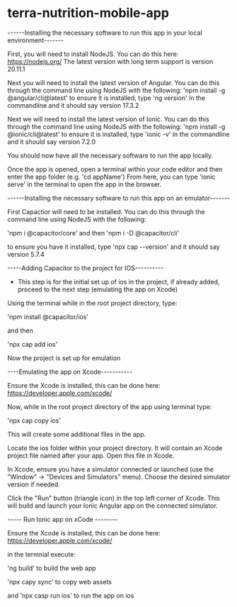 # terra-nutrition-mobile-app

------Installing the necessary software to run this app in your local environment-------

First, you will need to install NodeJS. You can do this here: https://nodejs.org/
The latest version with long term support is version 20.11.1

Next you will need to install the latest version of Angular. You can do this through the command line using NodeJS with the following:
'npm install -g @angular/cli@latest'
to ensure it is installed, type 'ng version' in the commandline and it should say version 17.3.2

Next we will need to install the latest version of Ionic. You can do this through the command line using NodeJS with the following:
'npm install -g @ionic/cli@latest'
to ensure it is installed, type 'ionic -v' in the commandline and it should say version 7.2.0

You should now have all the necessary software to run the app locally.

Once the app is opened, open a terminal within your code editor and then enter the app folder (e.g. 'cd appName')
From here, you can type 'ionic serve' in the terminal to open the app in the browser.


------Installing the necessary software to run this app on an emulator-------

First Capactior will need to be installed. You can do this through the command line using NodeJS with the following:

'npm i @capacitor/core'
and then
'npm i -D @capacitor/cli'

to ensure you have it installed, type 'npx cap --version' and it should say version 5.7.4


-----Adding Capacitor to the project for IOS----------

- This step is for the initial set up of ios in the project, if already added, proceed to the next step (emulating the app on Xcode)

Using the terminal while in the root project directory, type:

'npm install @capacitor/ios'

and then

'npx cap add ios'

Now the project is set up for emulation


----Emulating the app on Xcode-----------

Ensure the Xcode is installed, this can be done here: https://developer.apple.com/xcode/

Now, while in the root project directory of the app using terminal type:

'npx cap copy ios'

This will create some additional files in the app.

Locate the ios folder within your project directory. It will contain an Xcode project file named after your app. Open this file in Xcode.

In Xcode, ensure you have a simulator connected or launched (use the "Window" -> "Devices and Simulators" menu). Choose the desired simulator version if needed.

Click the "Run" button (triangle icon) in the top left corner of Xcode. This will build and launch your Ionic Angular app on the connected simulator.

----- Run Ionic app on xCode --------

Ensure the Xcode is installed, this can be done here: https://developer.apple.com/xcode/

in the termnial execute:

'ng build' to build the web app

'npx capy sync' to copy web assets

and 'npx casp run ios' to run the app on ios
